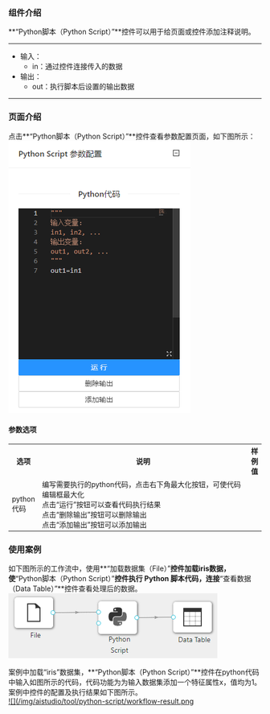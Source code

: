 ### 组件介绍
**“Python脚本（Python Script）”**控件可以用于给页面或控件添加注释说明。
<hr/>

- 输入：
  - in：通过控件连接传入的数据
- 输出：
  - out：执行脚本后设置的输出数据

<hr/>


### 页面介绍
点击**“Python脚本（Python Script）”**控件查看参数配置页面，如下图所示：  
[ ![](/img/aistudio/tool/python-script/param.png) ](/img/aistudio/tool/python-script/param.png)

#### 参数选项
<table>
  <tr>
    <th>选项</th>
    <th width="650">说明</th>
    <th>样例值</th>
  </tr>
  <tr>
      <td>python代码</td> 
      <td>
      编写需要执行的python代码，点击右下角最大化按钮，可使代码编辑框最大化 <br/>
      点击“运行”按钮可以查看代码执行结果 <br/>
      点击“删除输出”按钮可以删除输出 <br/>
      点击“添加输出”按钮可以添加输出
      </td> 
      <td></td>
  </tr>
</table>

### 使用案例
如下图所示的工作流中，使用**“加载数据集（File）”**控件加载iris数据，使**“Python脚本（Python Script）”**控件执行 Python 脚本代码，连接**“查看数据（Data Table）”**控件查看处理后的数据。  
[ ![](/img/aistudio/tool/python-script/workflow.png) ](/img/aistudio/tool/python-script/workflow.png)

案例中加载“iris”数据集，**“Python脚本（Python Script）”**控件在python代码中输入如图所示的代码，代码功能为为输入数据集添加一个特征属性x，值均为1。案例中控件的配置及执行结果如下图所示。  
[ ![](/img/aistudio/tool/python-script/workflow-result.png ](/img/aistudio/tool/python-script/workflow-result.png)